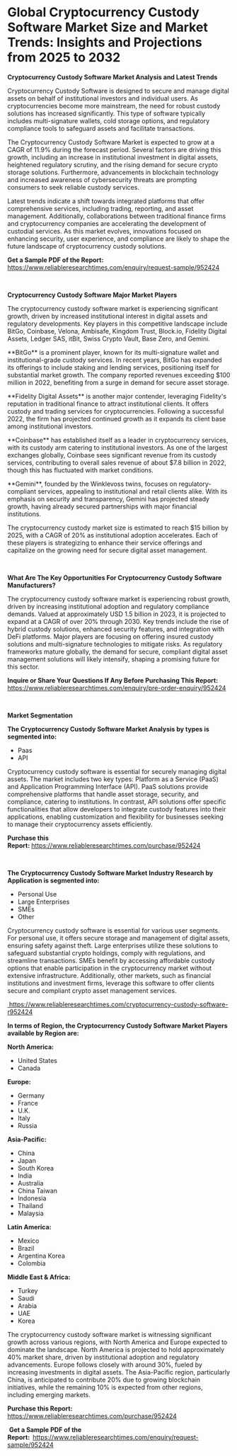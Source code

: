 <p><h1>Global Cryptocurrency Custody Software Market Size and Market Trends: Insights and Projections from 2025 to 2032</h1></p><p><strong>Cryptocurrency Custody Software Market Analysis and Latest Trends</strong></p>
<p><p>Cryptocurrency Custody Software is designed to secure and manage digital assets on behalf of institutional investors and individual users. As cryptocurrencies become more mainstream, the need for robust custody solutions has increased significantly. This type of software typically includes multi-signature wallets, cold storage options, and regulatory compliance tools to safeguard assets and facilitate transactions.</p><p>The Cryptocurrency Custody Software Market is expected to grow at a CAGR of 11.9% during the forecast period. Several factors are driving this growth, including an increase in institutional investment in digital assets, heightened regulatory scrutiny, and the rising demand for secure crypto storage solutions. Furthermore, advancements in blockchain technology and increased awareness of cybersecurity threats are prompting consumers to seek reliable custody services.</p><p>Latest trends indicate a shift towards integrated platforms that offer comprehensive services, including trading, reporting, and asset management. Additionally, collaborations between traditional finance firms and cryptocurrency companies are accelerating the development of custodial services. As this market evolves, innovations focused on enhancing security, user experience, and compliance are likely to shape the future landscape of cryptocurrency custody solutions.</p></p>
<p><strong>Get a Sample PDF of the Report:&nbsp;</strong> <a href="https://www.reliableresearchtimes.com/enquiry/request-sample/952424?utm_campaign=3494&utm_medium=2&utm_source=Github&utm_content=ia&utm_term=17042025&utm_id=cryptocurrency-custody-software">https://www.reliableresearchtimes.com/enquiry/request-sample/952424</a></p>
<p>&nbsp;</p>
<p><strong>Cryptocurrency Custody Software Major Market Players</strong></p>
<p><p>The cryptocurrency custody software market is experiencing significant growth, driven by increased institutional interest in digital assets and regulatory developments. Key players in this competitive landscape include BitGo, Coinbase, Velona, Ambisafe, Kingdom Trust, Block.io, Fidelity Digital Assets, Ledger SAS, itBit, Swiss Crypto Vault, Base Zero, and Gemini.</p><p>**BitGo** is a prominent player, known for its multi-signature wallet and institutional-grade custody services. In recent years, BitGo has expanded its offerings to include staking and lending services, positioning itself for substantial market growth. The company reported revenues exceeding $100 million in 2022, benefiting from a surge in demand for secure asset storage.</p><p>**Fidelity Digital Assets** is another major contender, leveraging Fidelity's reputation in traditional finance to attract institutional clients. It offers custody and trading services for cryptocurrencies. Following a successful 2022, the firm has projected continued growth as it expands its client base among institutional investors.</p><p>**Coinbase** has established itself as a leader in cryptocurrency services, with its custody arm catering to institutional investors. As one of the largest exchanges globally, Coinbase sees significant revenue from its custody services, contributing to overall sales revenue of about $7.8 billion in 2022, though this has fluctuated with market conditions.</p><p>**Gemini**, founded by the Winklevoss twins, focuses on regulatory-compliant services, appealing to institutional and retail clients alike. With its emphasis on security and transparency, Gemini has projected steady growth, having already secured partnerships with major financial institutions.</p><p>The cryptocurrency custody market size is estimated to reach $15 billion by 2025, with a CAGR of 20% as institutional adoption accelerates. Each of these players is strategizing to enhance their service offerings and capitalize on the growing need for secure digital asset management.</p></p>
<p>&nbsp;</p>
<p><strong>What Are The Key Opportunities For Cryptocurrency Custody Software Manufacturers?</strong></p>
<p><p>The cryptocurrency custody software market is experiencing robust growth, driven by increasing institutional adoption and regulatory compliance demands. Valued at approximately USD 1.5 billion in 2023, it is projected to expand at a CAGR of over 20% through 2030. Key trends include the rise of hybrid custody solutions, enhanced security features, and integration with DeFi platforms. Major players are focusing on offering insured custody solutions and multi-signature technologies to mitigate risks. As regulatory frameworks mature globally, the demand for secure, compliant digital asset management solutions will likely intensify, shaping a promising future for this sector.</p></p>
<p><strong>Inquire or Share Your Questions If Any Before Purchasing This Report:</strong> <a href="https://www.reliableresearchtimes.com/enquiry/pre-order-enquiry/952424?utm_campaign=3494&utm_medium=2&utm_source=Github&utm_content=ia&utm_term=17042025&utm_id=cryptocurrency-custody-software">https://www.reliableresearchtimes.com/enquiry/pre-order-enquiry/952424</a></p>
<p>&nbsp;</p>
<p><strong>Market Segmentation</strong></p>
<p><strong>The Cryptocurrency Custody Software Market Analysis by types is segmented into:</strong></p>
<p><ul><li>Paas</li><li>API</li></ul></p>
<p><p>Cryptocurrency custody software is essential for securely managing digital assets. The market includes two key types: Platform as a Service (PaaS) and Application Programming Interface (API). PaaS solutions provide comprehensive platforms that handle asset storage, security, and compliance, catering to institutions. In contrast, API solutions offer specific functionalities that allow developers to integrate custody features into their applications, enabling customization and flexibility for businesses seeking to manage their cryptocurrency assets efficiently.</p></p>
<p><strong>Purchase this Report:&nbsp;</strong><a href="https://www.reliableresearchtimes.com/purchase/952424?utm_campaign=3494&utm_medium=2&utm_source=Github&utm_content=ia&utm_term=17042025&utm_id=cryptocurrency-custody-software">https://www.reliableresearchtimes.com/purchase/952424</a></p>
<p>&nbsp;</p>
<p><strong>The Cryptocurrency Custody Software Market Industry Research by Application is segmented into:</strong></p>
<p><ul><li>Personal Use</li><li>Large Enterprises</li><li>SMEs</li><li>Other</li></ul></p>
<p><p>Cryptocurrency custody software is essential for various user segments. For personal use, it offers secure storage and management of digital assets, ensuring safety against theft. Large enterprises utilize these solutions to safeguard substantial crypto holdings, comply with regulations, and streamline transactions. SMEs benefit by accessing affordable custody options that enable participation in the cryptocurrency market without extensive infrastructure. Additionally, other markets, such as financial institutions and investment firms, leverage this software to offer clients secure and compliant crypto asset management services.</p></p>
<p><a href="https://www.reliableresearchtimes.com/cryptocurrency-custody-software-r952424?utm_campaign=3494&utm_medium=2&utm_source=Github&utm_content=ia&utm_term=17042025&utm_id=cryptocurrency-custody-software">&nbsp;https://www.reliableresearchtimes.com/cryptocurrency-custody-software-r952424</a></p>
<p><strong>In terms of Region, the Cryptocurrency Custody Software Market Players available by Region are:</strong></p>
<p>
    <p> <strong> North America: </strong>
        <ul>
            <li>United States</li>
            <li>Canada</li>
        </ul>
        </p> 
    <p> <strong> Europe: </strong>
        <ul>
            <li>Germany</li>
            <li>France</li>
            <li>U.K.</li>
            <li>Italy</li>
            <li>Russia</li>
        </ul>
        </p> 
    <p> <strong> Asia-Pacific: </strong>
        <ul>
            <li>China</li>
            <li>Japan</li>
            <li>South Korea</li>
            <li>India</li>
            <li>Australia</li>
            <li>China Taiwan</li>
            <li>Indonesia</li>
            <li>Thailand</li>
            <li>Malaysia</li>
        </ul>
        </p> 
    <p> <strong> Latin America: </strong>
        <ul>
            <li>Mexico</li>
            <li>Brazil</li>
            <li>Argentina Korea</li>
            <li>Colombia</li>
        </ul>
        </p> 
    <p> <strong> Middle East & Africa: </strong>
        <ul>
            <li>Turkey</li>
            <li>Saudi</li>
            <li>Arabia</li>
            <li>UAE</li>
            <li>Korea</li>
        </ul>
    </p>
    </p>
<p><p>The cryptocurrency custody software market is witnessing significant growth across various regions, with North America and Europe expected to dominate the landscape. North America is projected to hold approximately 40% market share, driven by institutional adoption and regulatory advancements. Europe follows closely with around 30%, fueled by increasing investments in digital assets. The Asia-Pacific region, particularly China, is anticipated to contribute 20% due to growing blockchain initiatives, while the remaining 10% is expected from other regions, including emerging markets.</p></p>
<p><strong>Purchase this Report: </strong><a href="https://www.reliableresearchtimes.com/purchase/952424?utm_campaign=3494&utm_medium=2&utm_source=Github&utm_content=ia&utm_term=17042025&utm_id=cryptocurrency-custody-software">https://www.reliableresearchtimes.com/purchase/952424</a></p>
<p>&nbsp;<strong>Get a Sample PDF of the Report:&nbsp;&nbsp;</strong><a href="https://www.reliableresearchtimes.com/enquiry/request-sample/952424?utm_campaign=3494&utm_medium=2&utm_source=Github&utm_content=ia&utm_term=17042025&utm_id=cryptocurrency-custody-software">https://www.reliableresearchtimes.com/enquiry/request-sample/952424</a></p>
<p><strong></strong></p>
<p><p></p><p></p><p></p></p>
